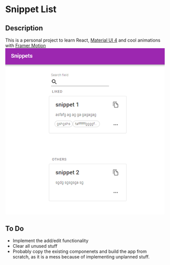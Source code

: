 # Snippet List

## Description

This is a personal project to learn React, [Material UI 4](https://v4.mui.com) and cool animations with [Framer Motion](https://www.framer.com/motion/)
![Home view of the app](.\img\home.png)

## To Do

- Implement the add/edit functionality
- Clear all unused stuff
- Probably copy the existing componenets and build the app from scratch, as it is a mess because of implementing unplanned stuff.
